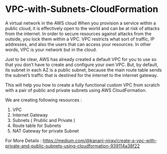 # VPC-with-Subnets-CloudFormation

A virtual network in the AWS cloud
When you provision a service within a public cloud, it is effectively open to the world and can be at risk of attacks from the internet. In order to secure resources against attacks from the outside, you lock them within a VPC. VPC restricts what sort of traffic, IP addresses, and also the users that can access your resources. In other words, VPC is your network but in the cloud.

Just to be clear, AWS has already created a default VPC for you to use so that you don’t have to create and configure your own VPC. But, by default, its subnet in each AZ is a public subnet, because the main route table sends the subnet’s traffic that is destined for the internet to the internet gateway.

This will help you how to create a fully functional custom VPC from scratch with a pair of public and private subnets using AWS CloudFormation.

We are creating following resources :

1. VPC
2. Internet Gateway
3. Subnets ( Prublic and Private )
4. Route table for Subnets
5. NAT Gateway for private Subnet

For More Details : https://medium.com/@kanani-nirav/create-a-vpc-with-private-and-public-subnets-using-cloudformation-939114a38f22
